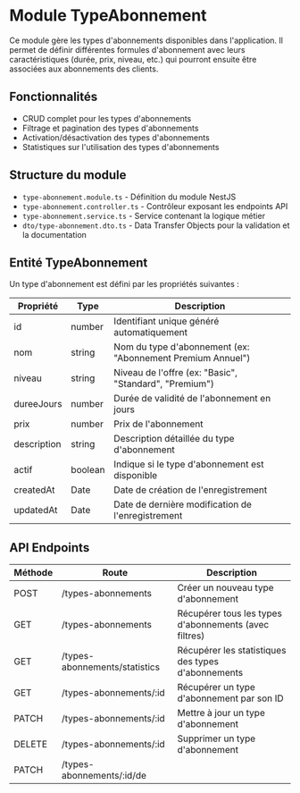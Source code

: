 # Module TypeAbonnement

Ce module gère les types d'abonnements disponibles dans l'application. Il permet de définir différentes formules d'abonnement avec leurs caractéristiques (durée, prix, niveau, etc.) qui pourront ensuite être associées aux abonnements des clients.

## Fonctionnalités

- CRUD complet pour les types d'abonnements
- Filtrage et pagination des types d'abonnements
- Activation/désactivation des types d'abonnements
- Statistiques sur l'utilisation des types d'abonnements

## Structure du module

- `type-abonnement.module.ts` - Définition du module NestJS
- `type-abonnement.controller.ts` - Contrôleur exposant les endpoints API
- `type-abonnement.service.ts` - Service contenant la logique métier
- `dto/type-abonnement.dto.ts` - Data Transfer Objects pour la validation et la documentation

## Entité TypeAbonnement

Un type d'abonnement est défini par les propriétés suivantes :

| Propriété    | Type     | Description                                                |
|--------------|----------|------------------------------------------------------------|
| id           | number   | Identifiant unique généré automatiquement                  |
| nom          | string   | Nom du type d'abonnement (ex: "Abonnement Premium Annuel") |
| niveau       | string   | Niveau de l'offre (ex: "Basic", "Standard", "Premium")     |
| dureeJours   | number   | Durée de validité de l'abonnement en jours                 |
| prix         | number   | Prix de l'abonnement                                       |
| description  | string   | Description détaillée du type d'abonnement                 |
| actif        | boolean  | Indique si le type d'abonnement est disponible             |
| createdAt    | Date     | Date de création de l'enregistrement                       |
| updatedAt    | Date     | Date de dernière modification de l'enregistrement          |

## API Endpoints

| Méthode | Route                         | Description                                          |
|---------|-------------------------------|------------------------------------------------------|
| POST    | /types-abonnements            | Créer un nouveau type d'abonnement                   |
| GET     | /types-abonnements            | Récupérer tous les types d'abonnements (avec filtres)|
| GET     | /types-abonnements/statistics | Récupérer les statistiques des types d'abonnements   |
| GET     | /types-abonnements/:id        | Récupérer un type d'abonnement par son ID            |
| PATCH   | /types-abonnements/:id        | Mettre à jour un type d'abonnement                   |
| DELETE  | /types-abonnements/:id        | Supprimer un type d'abonnement                       |
| PATCH   | /types-abonnements/:id/de
